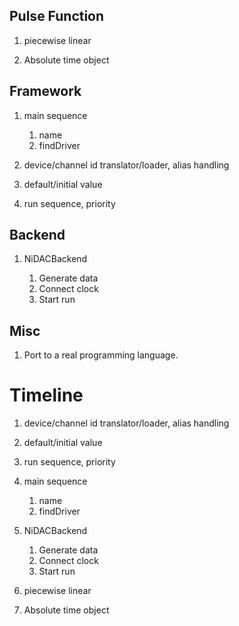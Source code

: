 ## Pulse Function
1. piecewise linear

2. Absolute time object

## Framework
1. main sequence

    1. name
    2. findDriver

2. device/channel id translator/loader, alias handling

3. default/initial value

4. run sequence, priority

## Backend
1. NiDACBackend

    1. Generate data
    2. Connect clock
    3. Start run

## Misc
1. Port to a real programming language.


# Timeline

1. device/channel id translator/loader, alias handling

2. default/initial value

3. run sequence, priority

4. main sequence

    1. name
    2. findDriver

5. NiDACBackend

    1. Generate data
    2. Connect clock
    3. Start run

6. piecewise linear

7. Absolute time object
